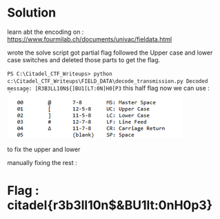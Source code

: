 # Solution

learn abt the encoding on : https://www.fourmilab.ch/documents/univac/fieldata.html

wrote the solve script got partial flag followed the Upper case and lower case switches and deleted those parts to get the flag.

`PS C:\Citadel_CTF_Writeups> python c:\Citadel_CTF_Writeups\FIELD_DATA\decode_transmission.py
Decoded message:
[R3B3LL10N${]BU1[LT:0N]H0[P3`
this half flag now we can use : ![alt text](image.png)

to fix the upper and lower

manually fixing the rest : 

# Flag : citadel{r3b3ll10n$&BU1lt:0nH0p3}
